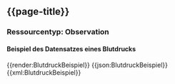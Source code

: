 ## {{page-title}}

### Ressourcentyp: Observation

#### Beispiel des Datensatzes eines Blutdrucks

<tabs>
    <tab title="Übersicht">      
        {{render:BlutdruckBeispiel}}
    </tab>
    <tab title="JSON">
        {{json:BlutdruckBeispiel}}
    </tab>
    <tab title="XML">
        {{xml:BlutdruckBeispiel}}
    </tab>
</tabs>